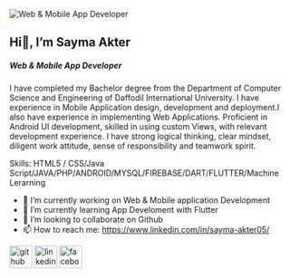 
![Web & Mobile App Developer](https://media.licdn.com/dms/image/D5616AQGeU-JT6k-HpA/profile-displaybackgroundimage-shrink_350_1400/0/1716424354323?e=1721865600&v=beta&t=xb9YGiNMK-GFLpJTZ4jsrR0Ku5llpGy9m3uYITbuFac)
## Hi👋, I’m Sayma Akter
##### Web & Mobile App Developer

I have completed my Bachelor degree from the Department of Computer Science and Engineering of Daffodil International University. I have experience in Mobile Application design, development and deployment.I also have experience in implementing Web Applications. Proficient in Android UI development, skilled in using custom Views, with relevant development experience. I have strong logical thinking, clear mindset, diligent work attitude, sense of responsibility and teamwork spirit.

Skills: HTML5 / CSS/Java Script/JAVA/PHP/ANDROID/MYSQL/FIREBASE/DART/FLUTTER/Machine Lerarning

- 🔭 I’m currently working on Web & Mobile application Development 
- 🌱 I’m currently learning App Develoment with Flutter 
- 👯 I’m looking to collaborate on Github 
- 📫 How to reach me: https://www.linkedin.com/in/sayma-akter05/ 


[<img src='https://cdn.jsdelivr.net/npm/simple-icons@3.0.1/icons/github.svg' alt='github' height='40'>](https://github.com/https://github.com/Sayma-Akter)  [<img src='https://cdn.jsdelivr.net/npm/simple-icons@3.0.1/icons/linkedin.svg' alt='linkedin' height='40'>](https://www.linkedin.com/in/https://www.linkedin.com/in/sayma-akter05//)  [<img src='https://cdn.jsdelivr.net/npm/simple-icons@3.0.1/icons/facebook.svg' alt='facebook' height='40'>](https://www.facebook.com/https://web.facebook.com/sayma.akter.73307/)  
